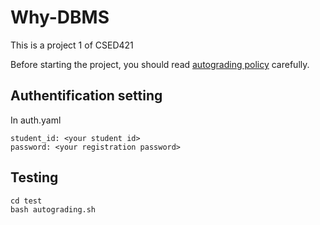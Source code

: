 # Why-DBMS

This is a project 1 of CSED421

Before starting the project, you should read [autograding policy](https://sites.google.com/dblab.postech.ac.kr/dbs/projects/about-autograding?authuser=0) carefully.

## Authentification setting

In auth.yaml

```
student_id: <your student id>
password: <your registration password>
```

## Testing

```
cd test
bash autograding.sh
```
